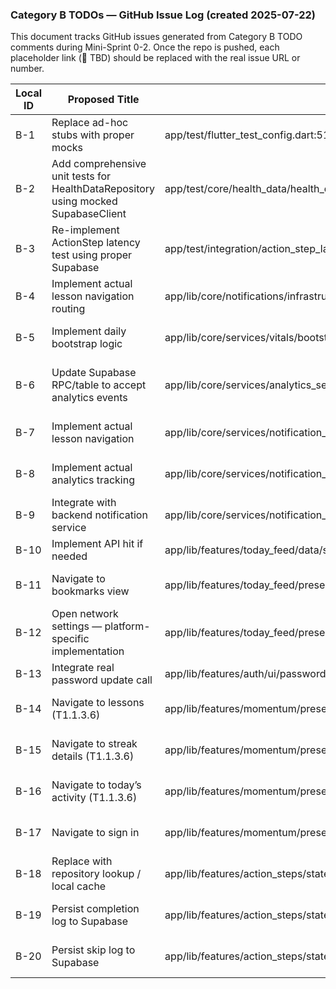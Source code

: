 ### Category B TODOs — GitHub Issue Log (created 2025-07-22)

This document tracks GitHub issues generated from Category B TODO comments
during Mini-Sprint 0-2. Once the repo is pushed, each placeholder link (🔗 TBD)
should be replaced with the real issue URL or number.

| Local ID | Proposed Title                                                                    | Source (File:Line)                                                                           | Labels                         | Est. | GitHub Link |
| -------- | --------------------------------------------------------------------------------- | -------------------------------------------------------------------------------------------- | ------------------------------ | ---- | ----------- |
| B-1      | Replace ad-hoc stubs with proper mocks                                            | app/test/flutter_test_config.dart:51                                                         | tech-debt, testing             | 1 h  | 🔗 TBD      |
| B-2      | Add comprehensive unit tests for HealthDataRepository using mocked SupabaseClient | app/test/core/health_data/health_data_repository_test.dart:3                                 | tech-debt, testing             | 2 h  | 🔗 TBD      |
| B-3      | Re-implement ActionStep latency test using proper Supabase                        | app/test/integration/action_step_latency_test.dart:6                                         | tech-debt, testing             | 2 h  | 🔗 TBD      |
| B-4      | Implement actual lesson navigation routing                                        | app/lib/core/notifications/infrastructure/notification_deep_link_service.dart:369            | tech-debt, navigation          | 2 h  | 🔗 TBD      |
| B-5      | Implement daily bootstrap logic                                                   | app/lib/core/services/vitals/bootstrap/daily_bootstrap_runner.dart:3                         | tech-debt, service             | 3 h  | 🔗 TBD      |
| B-6      | Update Supabase RPC/table to accept analytics events                              | app/lib/core/services/analytics_service.dart:30                                              | tech-debt, supabase, analytics | 2 h  | 🔗 TBD      |
| B-7      | Implement actual lesson navigation                                                | app/lib/core/services/notification_deep_link_service.dart:387                                | tech-debt, navigation          | 2 h  | 🔗 TBD      |
| B-8      | Implement actual analytics tracking                                               | app/lib/core/services/notification_deep_link_service.dart:403                                | tech-debt, analytics           | 2 h  | 🔗 TBD      |
| B-9      | Integrate with backend notification service                                       | app/lib/core/services/notification_service.dart:168                                          | tech-debt, backend             | 2 h  | 🔗 TBD      |
| B-10     | Implement API hit if needed                                                       | app/lib/features/today_feed/data/services/today_feed_simple_service.dart:68                  | tech-debt, api                 | 1 h  | 🔗 TBD      |
| B-11     | Navigate to bookmarks view                                                        | app/lib/features/today_feed/presentation/widgets/components/today_feed_interactions.dart:428 | tech-debt, navigation          | 1 h  | 🔗 TBD      |
| B-12     | Open network settings — platform-specific implementation                          | app/lib/features/today_feed/presentation/widgets/states/error_state_widget.dart:481          | tech-debt, platform            | 1 h  | 🔗 TBD      |
| B-13     | Integrate real password update call                                               | app/lib/features/auth/ui/password_reset_page.dart:27                                         | tech-debt, auth                | 1 h  | 🔗 TBD      |
| B-14     | Navigate to lessons (T1.1.3.6)                                                    | app/lib/features/momentum/presentation/screens/momentum_screen.dart:217                      | tech-debt, navigation          | 1 h  | 🔗 TBD      |
| B-15     | Navigate to streak details (T1.1.3.6)                                             | app/lib/features/momentum/presentation/screens/momentum_screen.dart:224                      | tech-debt, navigation          | 1 h  | 🔗 TBD      |
| B-16     | Navigate to today’s activity (T1.1.3.6)                                           | app/lib/features/momentum/presentation/screens/momentum_screen.dart:231                      | tech-debt, navigation          | 1 h  | 🔗 TBD      |
| B-17     | Navigate to sign in                                                               | app/lib/features/momentum/presentation/widgets/components/error_actions.dart:76              | tech-debt, navigation          | 1 h  | 🔗 TBD      |
| B-18     | Replace with repository lookup / local cache                                      | app/lib/features/action_steps/state/daily_checkin_controller.dart:14                         | tech-debt, supabase            | 1 h  | 🔗 TBD      |
| B-19     | Persist completion log to Supabase                                                | app/lib/features/action_steps/state/daily_checkin_controller.dart:24                         | tech-debt, supabase            | 1 h  | 🔗 TBD      |
| B-20     | Persist skip log to Supabase                                                      | app/lib/features/action_steps/state/daily_checkin_controller.dart:35                         | tech-debt, supabase            | 1 h  | 🔗 TBD      |
